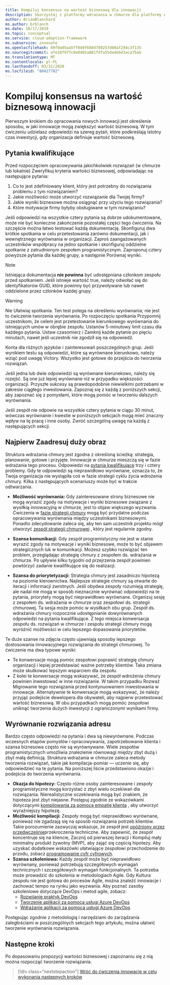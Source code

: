 ```yaml
---
title: Kompiluj konsensus na wartość biznesową dla innowacji
description: Skorzystaj z platformy wdrażania w chmurze dla platformy Azure, aby dowiedzieć się, jak skompilować konsensus dotyczący definicji uczestników rozwiązań w chmurze.
author: BrianBlanchard
ms.author: brblanch
ms.date: 10/17/2019
ms.topic: conceptual
ms.service: cloud-adoption-framework
ms.subservice: innovate
ms.openlocfilehash: 69f9a05aa5ff049f688d789257d80af294c3f135
ms.sourcegitcommit: afe10f97fc0e0402a881fdfa55dadebd3aca75ab
ms.translationtype: MT
ms.contentlocale: pl-PL
ms.lasthandoff: 03/31/2020
ms.locfileid: "80427702"
---
```

# <a name="build-consensus-on-the-business-value-of-innovation"></a>Kompiluj konsensus na wartość biznesową innowacji

Pierwszym krokiem do opracowania nowych innowacji jest określenie sposobu, w jaki innowacje mogą zwiększyć wartość biznesową. W tym ćwiczeniu udzielasz odpowiedzi na szereg pytań, które podkreślają istotny czas inwestycji, gdy organizacja definiuje wartość biznesową.

## <a name="qualifying-questions"></a>Pytania kwalifikujące

Przed rozpoczęciem opracowywania jakichkolwiek rozwiązań (w chmurze lub lokalnie) Zweryfikuj kryteria wartości biznesowej, odpowiadając na następujące pytania:

1. Co to jest zdefiniowany klient, który jest potrzebny do rozwiązania problemu z tym rozwiązaniem?
1. Jakie możliwości może utworzyć rozwiązanie dla Twojej firmy?
1. Jakie wyniki biznesowe można osiągnąć przy użyciu tego rozwiązania?
1. Które motywacje firmy byłyby obsługiwane w tym rozwiązaniu?

Jeśli odpowiedzi na wszystkie cztery pytania są dobrze udokumentowane, może nie być konieczne zakończenie pozostałej części tego ćwiczenia. Na szczęście można łatwo testować każdą dokumentację. Skonfiguruj dwa krótkie spotkania w celu przetestowania zarówno dokumentacji, jak i wewnętrznego wyrównania w organizacji. Zaproś zaangażowanych uczestników współpracy na jedno spotkanie i skonfiguruj oddzielne spotkanie z zatrudnionym zespołem programistycznym. Zaproponuj cztery powyższe pytania dla każdej grupy, a następnie Porównaj wyniki.

> [!NOTE]
> Istniejąca dokumentacja **nie powinna** być udostępniana członkom zespołu przed spotkaniem. Jeśli istnieje wartość true, należy odwołać się do identyfikatorów GUID, które powinny być przywoływane lub nawet oddzielone przez członków każdej grupy.

<!-- -->

> [!WARNING]
> Nie Ułatwiaj spotkania. Ten test polega na określeniu wyrównania; nie jest to ćwiczenie tworzenia wyrównania. Po rozpoczęciu spotkania Przypomnij uczestnikom, że celem jest przetestowanie kierunkowego wyrównania do istniejących umów w obrębie zespołu. Ustanów 5-minutowy limit czasu dla każdego pytania. Ustaw czasomierz i Zamknij każde pytanie po pięciu minutach, nawet jeśli uczestnik nie zgodził się na odpowiedź.

Konta dla różnych języków i zainteresowań poszczególnych grup. Jeśli wynikiem testu są odpowiedzi, które są wyrównane kierunkowo, należy wziąć pod uwagę Victory. Wszystko jest gotowe do przejścia do tworzenia rozwiązań.

Jeśli jedna lub dwie odpowiedzi są wyrównane kierunekowo, należy się rozejść. Są one już lepiej wyrównane niż w przypadku większości organizacji. Przyszłe sukcesy są prawdopodobnie niewielkimi potrzebami w zakresie ciągłego inwestowania. Zapoznaj się z każdą z poniższych sekcji, aby zapoznać się z pomysłami, które mogą pomóc w tworzeniu dalszych wyrównania.

Jeśli zespół nie odpowie na wszystkie cztery pytania w ciągu 30 minut, wówczas wyrównanie i kwestie w poniższych sekcjach mogą mieć znaczny wpływ na tę pracę i inne osoby. Zwróć szczególną uwagę na każdą z następujących sekcji.

## <a name="address-the-big-picture-first"></a>Najpierw Zaadresuj duży obraz

Struktura wdrażania chmury jest zgodna z określoną ścieżką: strategia, planowanie, gotowe i przyjęte. Innowacje w chmurze mieszczą się w fazie wdrażania tego procesu. Odpowiedzi na [pytania kwalifikujące](#qualifying-questions) trzy i cztery problemy. Gdy te odpowiedzi są nieprawidłowo wyrównane, oznacza to, że Twoja organizacja nie wystąpiła coś w fazie strategii cyklu życia wdrożenia chmury. Kilka z następujących scenariuszy może być w trakcie odtwarzania.

- **Możliwość wyrównania:** Gdy zainteresowane strony biznesowe nie mogą wyrazić zgody na motywacje i wyniki biznesowe związane z wysiłkią innowacyjną w chmurze, jest to objaw większego wyzwania. Ćwiczenia w [fazie strategii chmury](../strategy/index.md) mogą być przydatne podczas opracowywania wyrównania między uczestnikami biznesowymi. Ponadto zdecydowanie zaleca się, aby ten sam uczestnik projektu mógł utworzyć [zespół strategii chmurowej](../organize/cloud-strategy.md) , który jest regularnie zgodny.

- **Szansa komunikacji:** Gdy zespół programistyczny nie jest w stanie wyrazić zgody na motywacje i wyniki biznesowe, może to być objawem strategicznych luk w komunikacji. Możesz szybko rozwiązać ten problem, przeglądając strategię chmury z zespołem ds. wdrażania w chmurze. Po upływie kilku tygodni od przejrzenia zespół powinien powtórzyć zadanie kwalifikujące się do realizacji.

- **Szansa do priorytetyzacji:** Strategia chmury jest zasadniczo hipotezą na poziomie kierownictwa. Najlepsze strategie chmury są otwarte do iteracji i informacji zwrotnych. Jeśli obydwa zespoły rozumieją strategię, ale nadal nie mogą w sposób nieznacznie wyrównać odpowiedzi na te pytania, priorytety mogą być nieprawidłowo wyrównane. Organizuj sesję z zespołem ds. wdrażania w chmurze oraz zespołowi ds. strategii chmurowej. Ta sesja może pomóc w wysiłkach obu grup. Zespół ds. wdrażania chmury rozpocznie udostępnianie dowyrównanych odpowiedzi na pytania kwalifikujące. Z tego miejsca konwersacja zespołu ds. rozwiązań w chmurze i zespołu strategii chmury mogą wyróżnić możliwości w celu lepszego dopasowania priorytetów.

Te duże szanse na zdjęcia często ujawniają sposoby lepszego dostosowania innowacyjnego rozwiązania do strategii chmurowej. To ćwiczenie ma dwa typowe wyniki:

- Te konwersacje mogą pomóc zespołowi poprawić strategię chmury organizacji i lepiej przedstawiać ważne potrzeby klientów. Taka zmiana może skutkować lepszym wsparciem dla zespołu.
- Z kolei te konwersacje mogą wskazywać, że zespół wdrożenia chmury powinien inwestować w inne rozwiązanie. W takim przypadku Rozważ Migrowanie tego rozwiązania przed kontynuowaniem inwestowania w innowacje. Alternatywnie te konwersacje mogą wskazywać, że należy przyjąć podejście dewelopera dla obywateli, aby najpierw przetestować wartość biznesową. W obu przypadkach mogą pomóc zespołowi uniknąć tworzenia dużych inwestycji z ograniczonymi wynikami firmy.

## <a name="address-solution-alignment"></a>Wyrównanie rozwiązania adresu

Bardzo często odpowiedzi na pytania i dwa są niewyrównane. Podczas wczesnych etapów pomysłów i opracowywania, zapotrzebowanie klienta i szansa biznesowa często nie są wyrównywane. Wiele zespołów programistycznych umożliwia znalezienie równowagi między zbyt dużą i zbyt małą definicją. Struktura wdrażania w chmurze zaleca metody tworzenia rozwiązań, takie jak kompilacja-pomiar — uczenie się, aby odpowiedzieć na te pytania. Na poniższej liście przedstawiono okazje i podejścia do tworzenia wyrównania.

- **Okazja do hipotezy:** Często różne osoby zainteresowane i zespoły programistyczne mogą korzystać z zbyt wielu oczekiwań dla rozwiązania. Nierealistyczne oczekiwania mogą być znakiem, że hipoteza jest zbyt niejasne. Postępuj zgodnie ze wskazówkami dotyczącymi [kompilowania za pomocą empatię klienta](./considerations/build.md) , aby utworzyć wyraźniejszy hipotezę.
- **Możliwość kompilacji:** Zespoły mogą być nieprawidłowo wyrównane, ponieważ nie zgadzają się na sposób rozwiązania potrzeb klientów. Takie porozumienie zazwyczaj wskazuje, że zespół jest [opóźniony przez przedwcześnie](./considerations/build.md#reduce-complexity-and-delay-technical-spikes)przekroczenia techniczne. Aby zapewnić, że zespół koncentruje się na kliencie, Zacznij od pierwszej iteracji i Kompiluj mały minimalny produkt żywotny (MVP), aby zająć się częścią hipotezy. Aby uzyskać dodatkowe wskazówki ułatwiające zespołowi przechodzenie do przodu, zobacz [programowanie cyfr cyfrowych](./considerations/invention.md).
- **Szansa szkoleniowa:** Każdy zespół może być nieprawidłowo wyrównany, ponieważ potrzebują szczegółowych wymagań technicznych i szczegółowych wymagań funkcjonalnych. Ta potrzeba może prowadzić do szkolenia w metodologiach Agile. Gdy Kultura zespołu nie jest gotowa do procesów Agile, można znaleźć innowacje i zachować tempo na rynku jako wyzwania.  Aby poznać zasoby szkoleniowe dotyczące DevOps i metod agile, zobacz:
  - [Rozwijanie praktyk DevOps](https://docs.microsoft.com/learn/paths/evolve-your-devops-practices)
  - [Tworzenie aplikacji za pomocą usługi Azure DevOps](https://docs.microsoft.com/learn/paths/build-applications-with-azure-devops)
  - [Wdrażanie aplikacji za pomocą usługi Azure DevOps](https://docs.microsoft.com/learn/paths/deploy-applications-with-azure-devops)

Postępując zgodnie z metodologią i narzędziami do zarządzania zaległościami w poszczególnych sekcjach tego artykułu, można ułatwić tworzenie wyrównania rozwiązania.

## <a name="next-steps"></a>Następne kroki

Po dopasowaniu propozycji wartości biznesowej i zapoznaniu się z nią można rozpocząć tworzenie rozwiązania.

> [!div class="nextstepaction"]
> [Wróć do ćwiczenia innowacje w celu wykonania następnych kroków](./index.md)

